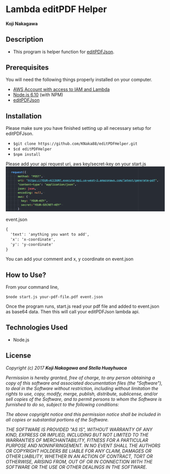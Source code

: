 # Lambda editPDF Helper

#### Koji Nakagawa

## Description
* This program is helper function for [editPDFJson](https://github.com/KNaka88/editPDFJson).

## Prerequisites
You will need the following things properly installed on your computer.

* [AWS Account with access to IAM and Lambda](https://aws.amazon.com/)
* [Node.js 6.10](https://nodejs.org/) (with NPM)
* [editPDFJson](https://github.com/KNaka88/editPDFJson)

## Installation

Please make sure you have finished setting up all necessary setup for editPDFJson.

* `$git clone https://github.com/KNaka88/editPDFHelper.git`
* `$cd editPDFHelper`
* `$npm install`

Please add your api request uri, aws key/secret-key on your start.js
![start.js code](/images/tutorial.png)



event.json
```
{
  'text': 'anything you want to add',
  'x': 'x-coordinate',
  'y': 'y-coordinate'
}
```
You can add your comment and x, y coordinate on event.json

## How to Use?
From your command line,

```
$node start.js your-pdf-file.pdf event.json
```


Once the program runs, start.js read your pdf file and added to event.json as base64 data.
Then this will call your editPDFJson lambda api.

## Technologies Used
  * Node.js

## License
  _Copyright (c) 2017 **Koji Nakagawa and Stella Huayhuaca**_

  _Permission is hereby granted, free of charge, to any person obtaining a copy
  of this software and associated documentation files (the "Software"), to deal
  in the Software without restriction, including without limitation the rights
  to use, copy, modify, merge, publish, distribute, sublicense, and/or sell
  copies of the Software, and to permit persons to whom the Software is
  furnished to do so, subject to the following conditions:_

  _The above copyright notice and this permission notice shall be included in all
  copies or substantial portions of the Software._

  _THE SOFTWARE IS PROVIDED "AS IS", WITHOUT WARRANTY OF ANY KIND, EXPRESS OR
  IMPLIED, INCLUDING BUT NOT LIMITED TO THE WARRANTIES OF MERCHANTABILITY,
  FITNESS FOR A PARTICULAR PURPOSE AND NONINFRINGEMENT. IN NO EVENT SHALL THE
  AUTHORS OR COPYRIGHT HOLDERS BE LIABLE FOR ANY CLAIM, DAMAGES OR OTHER
  LIABILITY, WHETHER IN AN ACTION OF CONTRACT, TORT OR OTHERWISE, ARISING FROM,
  OUT OF OR IN CONNECTION WITH THE SOFTWARE OR THE USE OR OTHER DEALINGS IN THE
  SOFTWARE._
